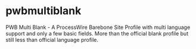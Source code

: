 # pwbmultiblank
PWB Multi Blank - A ProcessWire Barebone Site Profile with multi language support and only a few basic fields. More than the official blank profile but still less than official language profile.
